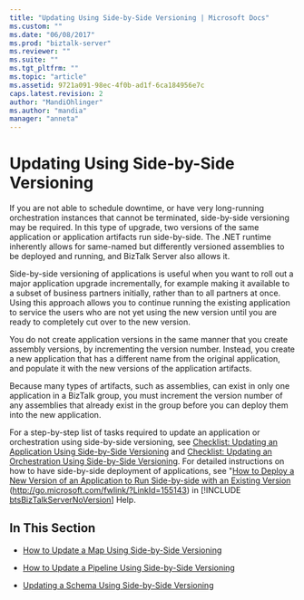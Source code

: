 ```yaml
---
title: "Updating Using Side-by-Side Versioning | Microsoft Docs"
ms.custom: ""
ms.date: "06/08/2017"
ms.prod: "biztalk-server"
ms.reviewer: ""
ms.suite: ""
ms.tgt_pltfrm: ""
ms.topic: "article"
ms.assetid: 9721a091-98ec-4f0b-ad1f-6ca184956e7c
caps.latest.revision: 2
author: "MandiOhlinger"
ms.author: "mandia"
manager: "anneta"
---
```

# Updating Using Side-by-Side Versioning
If you are not able to schedule downtime, or have very long-running orchestration instances that cannot be terminated, side-by-side versioning may be required. In this type of upgrade, two versions of the same application or application artifacts run side-by-side. The .NET runtime inherently allows for same-named but differently versioned assemblies to be deployed and running, and BizTalk Server also allows it.  
  
 Side-by-side versioning of applications is useful when you want to roll out a major application upgrade incrementally, for example making it available to a subset of business partners initially, rather than to all partners at once. Using this approach allows you to continue running the existing application to service the users who are not yet using the new version until you are ready to completely cut over to the new version.  
  
 You do not create application versions in the same manner that you create assembly versions, by incrementing the version number. Instead, you create a new application that has a different name from the original application, and populate it with the new versions of the application artifacts.  
  
 Because many types of artifacts, such as assemblies, can exist in only one application in a BizTalk group, you must increment the version number of any assemblies that already exist in the group before you can deploy them into the new application.  
  
 For a step-by-step list of tasks required to update an application or orchestration using side-by-side versioning, see [Checklist: Updating an Application Using Side-by-Side Versioning](../technical-guides/checklist-updating-an-application-using-side-by-side-versioning.md) and [Checklist: Updating an Orchestration Using Side-by-Side Versioning](../technical-guides/checklist-updating-an-orchestration-using-side-by-side-versioning.md). For detailed instructions on how to have side-by-side deployment of applications, see "[How to Deploy a New Version of an Application to Run Side-by-side with an Existing Version](http://go.microsoft.com/fwlink/?LinkId=155143) (<http://go.microsoft.com/fwlink/?LinkId=155143>) in [!INCLUDE [btsBizTalkServerNoVersion](../includes/btsbiztalkservernoversion-md.md)] Help.  
  
## In This Section  
  
-   [How to Update a Map Using Side-by-Side Versioning](../technical-guides/how-to-update-a-map-using-side-by-side-versioning.md)  
  
-   [How to Update a Pipeline Using Side-by-Side Versioning](../technical-guides/how-to-update-a-pipeline-using-side-by-side-versioning.md)  
  
-   [Updating a Schema Using Side-by-Side Versioning](../technical-guides/updating-a-schema-using-side-by-side-versioning.md)